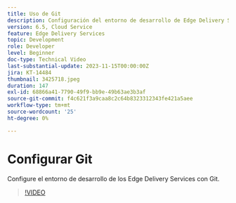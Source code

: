 ```yaml
---
title: Uso de Git
description: Configuración del entorno de desarrollo de Edge Delivery Services con Git.
version: 6.5, Cloud Service
feature: Edge Delivery Services
topic: Development
role: Developer
level: Beginner
doc-type: Technical Video
last-substantial-update: 2023-11-15T00:00:00Z
jira: KT-14484
thumbnail: 3425718.jpeg
duration: 147
exl-id: 68866a41-7790-49f9-bb9e-49b63ae3b3af
source-git-commit: f4c621f3a9caa8c2c64b8323312343fe421a5aee
workflow-type: tm+mt
source-wordcount: '25'
ht-degree: 0%

---
```


# Configurar Git

Configure el entorno de desarrollo de los Edge Delivery Services con Git.

>[!VIDEO](https://video.tv.adobe.com/v/3425718/?learn=on)
